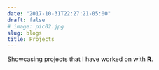 ```yaml
---
date: "2017-10-31T22:27:21-05:00"
draft: false
# image: pic02.jpg
slug: blogs
title: Projects 
---
```


Showcasing projects that I have worked on with **R**. 
